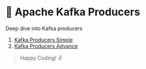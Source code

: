 # 👊 Apache Kafka Producers
Deep dive into Kafka producers

1. [Kafka Producers Simple](https://github.com/varunajmera0/apache-kafka/kafka-produces/basic)
2. [Kafka Producers Advance](https://github.com/varunajmera0/apache-kafka/kafka-produces/advance)
 
> Happy Coding! :v:
